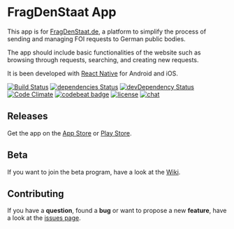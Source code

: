 <div align="center" >
<!--   <img  src="assets/FragDenStaatAppDemo.gif" alt="Previews Sublime in use with some of the used plugins."> -->
</div>

# FragDenStaat App

This app is for [FragDenStaat.de](https://fragdenstaat.de/), a platform to simplify the process of sending and managing FOI requests to German public bodies.

The app should include basic functionalities of the website such as browsing through requests, searching, and creating new requests.

It is been developed with [React Native](https://facebook.github.io/react-native/) for Android and iOS.

[![Build Status](https://travis-ci.org/jfilter/frag-den-staat-app.svg?branch=development)](https://travis-ci.org/jfilter/frag-den-staat-app)
[![dependencies Status](https://david-dm.org/jfilter/frag-den-staat-app/status.svg)](https://david-dm.org/jfilter/frag-den-staat-app)
[![devDependency Status](https://david-dm.org/jfilter/frag-den-staat-app/dev-status.svg)](https://david-dm.org/jfilter/frag-den-staat-app#info=devDependencies)
[![Code Climate](https://codeclimate.com/github/jfilter/frag-den-staat-app/badges/gpa.svg)](https://codeclimate.com/github/jfilter/frag-den-staat-app)
[![codebeat badge](https://codebeat.co/badges/1d7258e5-49a4-4450-97d4-1e044cbf1ce6)](https://codebeat.co/projects/github-com-jfilter-frag-den-staat-app-master)
[![license](https://img.shields.io/github/license/mashape/apistatus.svg)](https://github.com/jfilter/frag-den-staat-app/blob/master/LICENSE)
[![chat](https://img.shields.io/badge/chat-on%20Slack-ad1457.svg)](https://openknowledgegermany.slack.com/messages/frag-den-staat-app)

## Releases

Get the app on the [App Store](https://itunes.apple.com/us/app/fragdenstaat-politik-ifg/id1327918030) or [Play Store](https://play.google.com/store/apps/details?id=de.fragdenstaat.app).

## Beta

If you want to join the beta program, have a look at the [Wiki](https://github.com/jfilter/frag-den-staat-app/wiki/Beta).

## Contributing

If you have a **question**, found a **bug** or want to propose a new **feature**, have a look at the [issues page](https://github.com/jfilter/frag-den-staat-app/issues).
